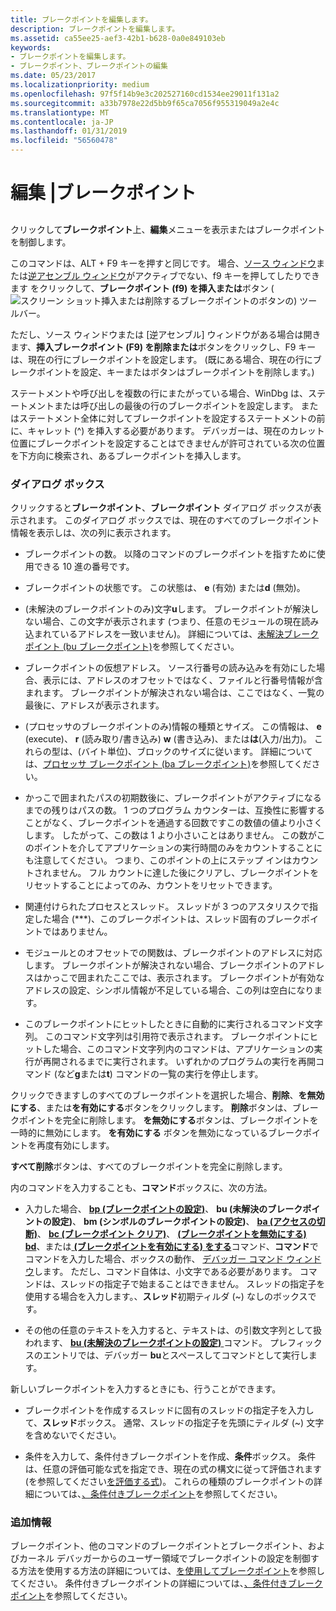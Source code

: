 ```yaml
---
title: ブレークポイントを編集します。
description: ブレークポイントを編集します。
ms.assetid: ca55ee25-aef3-42b1-b628-0a0e849103eb
keywords:
- ブレークポイントを編集します。
- ブレークポイント、ブレークポイントの編集
ms.date: 05/23/2017
ms.localizationpriority: medium
ms.openlocfilehash: 97f5f14b9e3c202527160cd1534ee29011f131a2
ms.sourcegitcommit: a33b7978e22d5bb9f65ca7056f955319049a2e4c
ms.translationtype: MT
ms.contentlocale: ja-JP
ms.lasthandoff: 01/31/2019
ms.locfileid: "56560478"
---
```

# <a name="edit--breakpoints"></a>編集 |ブレークポイント


## <span id="ddk_edit_breakpoints_dbg"></span><span id="DDK_EDIT_BREAKPOINTS_DBG"></span>


クリックして**ブレークポイント**上、**編集**メニューを表示またはブレークポイントを制御します。

このコマンドは、ALT + F9 キーを押すと同じです。 場合、[ソース ウィンドウ](source-window.md)または[逆アセンブル ウィンドウ](disassembly-window.md)がアクティブでない、f9 キーを押してしたりできます をクリックして、**ブレークポイント (f9) を挿入または**ボタン (![スクリーン ショット挿入または削除するブレークポイントのボタンの](images/tbbp.png)) ツールバー。

ただし、ソース ウィンドウまたは [逆アセンブル] ウィンドウがある場合は開きます、**挿入ブレークポイント (F9) を削除または**ボタンをクリックし、F9 キーは、現在の行にブレークポイントを設定します。 (既にある場合、現在の行にブレークポイントを設定、キーまたはボタンはブレークポイントを削除します。)

ステートメントや呼び出しを複数の行にまたがっている場合、WinDbg は、ステートメントまたは呼び出しの最後の行のブレークポイントを設定します。 またはステートメント全体に対してブレークポイントを設定するステートメントの前に、キャレット (^) を挿入する必要があります。 デバッガーは、現在のカレット位置にブレークポイントを設定することはできませんが許可されている次の位置を下方向に検索され、あるブレークポイントを挿入します。

### <a name="span-iddialogboxspanspan-iddialogboxspandialog-box"></a><span id="dialog_box"></span><span id="DIALOG_BOX"></span>ダイアログ ボックス

クリックすると**ブレークポイント**、**ブレークポイント** ダイアログ ボックスが表示されます。 このダイアログ ボックスでは、現在のすべてのブレークポイント情報を表示しは、次の列に表示されます。

-   ブレークポイントの数。 以降のコマンドのブレークポイントを指すために使用できる 10 進の番号です。

-   ブレークポイントの状態です。 この状態は、 **e** (有効) または**d** (無効)。

-   (未解決のブレークポイントのみ)文字**u**します。 ブレークポイントが解決しない場合、この文字が表示されます (つまり、任意のモジュールの現在読み込まれているアドレスを一致いません)。 詳細については、[未解決ブレークポイント (bu ブレークポイント)](unresolved-breakpoints---bu-breakpoints-.md)を参照してください。

-   ブレークポイントの仮想アドレス。 ソース行番号の読み込みを有効にした場合、表示には、アドレスのオフセットではなく、ファイルと行番号情報が含まれます。 ブレークポイントが解決されない場合は、ここではなく、一覧の最後に、アドレスが表示されます。

-   (プロセッサのブレークポイントのみ)情報の種類とサイズ。 この情報は、 **e** (execute)、 **r** (読み取り/書き込み) **w** (書き込み)、または**は**(入力/出力)。 これらの型は、(バイト単位)、ブロックのサイズに従います。 詳細については、[プロセッサ ブレークポイント (ba ブレークポイント)](processor-breakpoints---ba-breakpoints-.md)を参照してください。

-   かっこで囲まれたパスの初期数後に、ブレークポイントがアクティブになるまでの残りはパスの数。 1 つのプログラム カウンターは、互換性に影響することがなく、ブレークポイントを通過する回数ですこの数値の値より小さくします。 したがって、この数は 1 より小さいことはありません。 この数がこのポイントを介してアプリケーションの実行時間のみをカウントすることにも注意してください。 つまり、このポイントの上にステップ インはカウントされません。 フル カウントに達した後にクリアし、ブレークポイントをリセットすることによってのみ、カウントをリセットできます。

-   関連付けられたプロセスとスレッド。 スレッドが 3 つのアスタリスクで指定した場合 (\*\*\*)、このブレークポイントは、スレッド固有のブレークポイントではありません。

-   モジュールとのオフセットでの関数は、ブレークポイントのアドレスに対応します。 ブレークポイントが解決されない場合、ブレークポイントのアドレスはかっこで囲まれたここでは、表示されます。 ブレークポイントが有効なアドレスの設定、シンボル情報が不足している場合、この列は空白になります。

-   このブレークポイントにヒットしたときに自動的に実行されるコマンド文字列。 このコマンド文字列は引用符で表示されます。 ブレークポイントにヒットした場合、このコマンド文字列内のコマンドは、アプリケーションの実行が再開されるまでに実行されます。 いずれかのプログラムの実行を再開コマンド (など**g**または**t**) コマンドの一覧の実行を停止します。

クリックできますしのすべてのブレークポイントを選択した場合、**削除**、**を無効にする**、または**を有効にする**ボタンをクリックします。 **削除**ボタンは、ブレークポイントを完全に削除します。 **を無効にする**ボタンは、ブレークポイントを一時的に無効にします。 **を有効にする** ボタンを無効になっているブレークポイントを再度有効にします。

**すべて削除**ボタンは、すべてのブレークポイントを完全に削除します。

内のコマンドを入力することも、**コマンド**ボックスに、次の方法。

-   入力した場合、 [ **bp (ブレークポイントの設定)**](bp--bu--bm--set-breakpoint-.md)、 **bu (未解決のブレークポイントの設定)**、 **bm (シンボルのブレークポイントの設定)**、 [ **ba (アクセスの切断)**](ba--break-on-access-.md)、 [ **bc (ブレークポイント クリア)**](bc--breakpoint-clear-.md)、 [ **(ブレークポイントを無効にする) bd**](bd--breakpoint-disable-.md)、または[ **(ブレークポイントを有効にする) をする**](be--breakpoint-enable-.md)コマンド、**コマンド**でコマンドを入力した場合、ボックスの動作、 [デバッガー コマンド ウィンドウ](debugger-command-window.md)します。 ただし、コマンド自体は、小文字である必要があります。 コマンドは、スレッドの指定子で始まることはできません。 スレッドの指定子を使用する場合を入力します。、**スレッド**初期ティルダ (~) なしのボックスです。

-   その他の任意のテキストを入力すると、テキストは、の引数文字列として扱われます、 [ **bu (未解決のブレークポイントの設定)** ](bp--bu--bm--set-breakpoint-.md)コマンド。 プレフィックスのエントリでは、デバッガー **bu**とスペースしてコマンドとして実行します。

新しいブレークポイントを入力するときにも、行うことができます。

-   ブレークポイントを作成するスレッドに固有のスレッドの指定子を入力して、**スレッド**ボックス。 通常、スレッドの指定子を先頭にティルダ (~) 文字を含めないでください。

-   条件を入力して、条件付きブレークポイントを作成、**条件**ボックス。 条件は、任意の評価可能な式を指定でき、現在の式の構文に従って評価されます (を参照してください[を評価する式](evaluating-expressions.md))。 これらの種類のブレークポイントの詳細については、[、条件付きブレークポイント](setting-a-conditional-breakpoint.md)を参照してください。

### <a name="span-idadditionalinformationspanspan-idadditionalinformationspanadditional-information"></a><span id="additional_information"></span><span id="ADDITIONAL_INFORMATION"></span>追加情報

ブレークポイント、他のコマンドのブレークポイントとブレークポイント、およびカーネル デバッガーからのユーザー領域でブレークポイントの設定を制御する方法を使用する方法の詳細については、[を使用してブレークポイント](using-breakpoints.md)を参照してください。 条件付きブレークポイントの詳細については、[、条件付きブレークポイント](setting-a-conditional-breakpoint.md)を参照してください。

 

 





